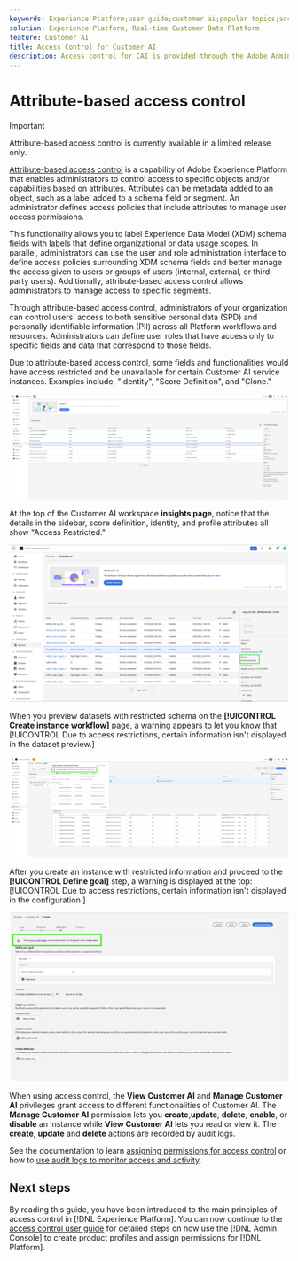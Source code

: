 ```yaml
---
keywords: Experience Platform;user guide;customer ai;popular topics;access controls;create instance;
solution: Experience Platform, Real-time Customer Data Platform
feature: Customer AI
title: Access Control for Customer AI
description: Access control for CAI is provided through the Adobe Admin Console. This functionality leverages product profiles in Admin Console, which link users with permissions and sandboxes
---
```


# Attribute-based access control

>[!IMPORTANT]
>
>Attribute-based access control is currently available in a limited release only.

[Attribute-based access control](../../../access-control/abac/overview.md) is a capability of Adobe Experience Platform that enables administrators to control access to specific objects and/or capabilities based on attributes. Attributes can be metadata added to an object, such as a label added to a schema field or segment. An administrator defines access policies that include attributes to manage user access permissions.

This functionality allows you to label Experience Data Model (XDM) schema fields with labels that define organizational or data usage scopes. In parallel, administrators can use the user and role administration interface to define access policies surrounding XDM schema fields and better manage the access given to users or groups of users (internal, external, or third-party users). Additionally, attribute-based access control allows administrators to manage access to specific segments.

Through attribute-based access control, administrators of your organization can control users' access to both sensitive personal data (SPD) and personally identifiable information (PII) across all Platform workflows and resources. Administrators can define user roles that have access only to specific fields and data that correspond to those fields.

Due to attribute-based access control, some fields and functionalities would have access restricted and be unavailable for certain Customer AI service instances. Examples include, "Identity", "Score Definition", and "Clone."

![The Customer AI workspace with the restricted fields of the service instance results highlighted.](../images/user-guide/unavailable-functionalities.png)

At the top of the Customer AI workspace **insights page**, notice that the details in the sidebar, score definition, identity, and profile attributes all show "Access Restricted."

![The Customer AI workspace with the restricted fields of the schema highlighted.](../images/user-guide/access-restricted.png)

When you preview datasets with restricted schema on the **[!UICONTROL Create instance workflow]** page, a warning appears to let you know that [!UICONTROL Due to access restrictions, certain information isn't displayed in the dataset preview.]

![The Customer AI workspace with the restricted fields of the preview datasets with restricted schema results highlighted.](../images/user-guide/restricted-dataset-preview-save-and-exit-cai.png)

After you create an instance with restricted information and proceed to the **[!UICONTROL Define goal]** step, a warning is displayed at the top: [!UICONTROL Due to access restrictions, certain information isn't displayed in the configuration.]

![The Customer AI workspace with the restricted fields of the service instance results highlighted.](../images/user-guide/information-not-displayed-save-and-exit.png)

When using access control, the **View Customer AI** and **Manage Customer AI** privileges grant access to different functionalities of Customer AI. The **Manage Customer AI** permission lets you **create**,**update**, **delete**, **enable**, or **disable** an instance while **View Customer AI** lets you read or view it. The **create**, **update** and **delete** actions are recorded by audit logs.

See the documentation to learn [assigning permissions for access control](../../../help/access-control/home.md) or how to [use audit logs to monitor access and activity](../../../help/landing/governance-privacy-security/audit-logs/overview.md).

## Next steps

By reading this guide, you have been introduced to the main principles of access control in [!DNL Experience Platform]. You can now continue to the [access control user guide](./ui/overview.md) for detailed steps on how use the [!DNL Admin Console] to create product profiles and assign permissions for [!DNL Platform].